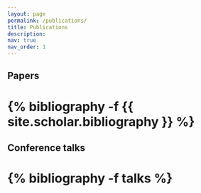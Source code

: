 ```yaml
---
layout: page
permalink: /publications/
title: Publications
description:
nav: true
nav_order: 1
---
```

<!-- _pages/publications.md -->
<div class="publications">

<h2>Papers</h2>

# {% bibliography -f {{ site.scholar.bibliography }} %}

</div>

<div class="publications">

<h2>Conference talks</h2>

# {% bibliography -f talks %}

</div>
